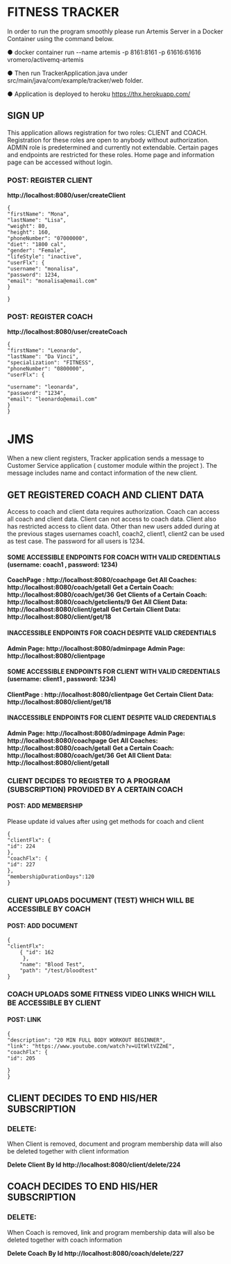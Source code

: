 # FITNESS TRACKER

In order to run the program smoothly please run Artemis Server in a Docker Container using the command below.

● docker container run --name artemis -p 8161:8161 -p 61616:61616 vromero/activemq-artemis

● Then run TrackerApplication.java under src/main/java/com/example/tracker/web folder.

● Application is  deployed to heroku https://thx.herokuapp.com/ 
## SIGN UP

This application allows registration for two roles: CLIENT and COACH. Registration for these roles are open to anybody
without authorization. ADMIN role is predetermined and currently not extendable. Certain pages and endpoints are
restricted for these roles. Home page and information page can be accessed without login.

### POST: REGISTER CLIENT

__http://localhost:8080/user/createClient__

````
{
"firstName": "Mona",
"lastName": "Lisa",
"weight": 80,
"height": 160,
"phoneNumber": "07000000",
"diet": "1800 cal",
"gender": "Female",
"lifeStyle": "inactive",
"userFlx": {
"username": "monalisa",
"password": 1234,
"email": "monalisa@email.com"
}

}
````

### POST: REGISTER COACH

__http://localhost:8080/user/createCoach__

````
{
"firstName": "Leonardo",
"lastName": "Da Vinci",
"specialization": "FITNESS",
"phoneNumber": "0800000",
"userFlx": {

"username": "leonarda",
"password": "1234",
"email": "leonardo@email.com"
}
}
````

# JMS

When a new client registers, Tracker application sends a message to Customer Service application ( customer module
within the project ). The message includes name and contact information of the new client.

## GET REGISTERED COACH AND CLIENT DATA

Access to coach and client data requires authorization. Coach can access all coach and client data. Client can not
access to coach data. Client also has restricted access to client data. Other than new users added during at the
previous stages usernames coach1, coach2, client1, client2 can be used as test case. The password for all users is 1234.

#### SOME ACCESSIBLE ENDPOINTS FOR COACH WITH VALID CREDENTIALS (username: coach1 , password: 1234)

__CoachPage : http://localhost:8080/coachpage__
__Get All Coaches:  http://localhost:8080/coach/getall__
__Get a Certain Coach:  http://localhost:8080/coach/get/36__
__Get Clients of a Certain Coach: http://localhost:8080/coach/getclients/9__
__Get All Client Data: http://localhost:8080/client/getall__
__Get Certain Client Data: http://localhost:8080/client/get/18__

#### INACCESSIBLE ENDPOINTS FOR COACH DESPITE VALID CREDENTIALS

__Admin Page:  http://localhost:8080/adminpage__
__Admin Page:  http://localhost:8080/clientpage__

#### SOME ACCESSIBLE ENDPOINTS FOR CLIENT WITH VALID CREDENTIALS (username: client1 , password: 1234)

__ClientPage : http://localhost:8080/clientpage__
__Get Certain Client Data: http://localhost:8080/client/get/18__

#### INACCESSIBLE ENDPOINTS FOR CLIENT DESPITE VALID CREDENTIALS

__Admin Page:  http://localhost:8080/adminpage__
__Admin Page:  http://localhost:8080/coachpage__
__Get All Coaches:  http://localhost:8080/coach/getall__
__Get a Certain Coach:  http://localhost:8080/coach/get/36__
__Get All Client Data: http://localhost:8080/client/getall__

### CLIENT DECIDES TO REGISTER TO A PROGRAM (SUBSCRIPTION) PROVIDED BY A CERTAIN COACH

#### POST: ADD MEMBERSHIP

Please update id values after using get methods for coach and client

````
{  
"clientFlx": {
"id": 224
},
"coachFlx": {
"id": 227
},
"membershipDurationDays":120
}

````

### CLIENT UPLOADS DOCUMENT (TEST)  WHICH WILL BE ACCESSIBLE BY COACH

#### POST: ADD DOCUMENT

````
{
"clientFlx": 
    { "id": 162 
     },
    "name": "Blood Test",
    "path": "/test/bloodtest"
}

````

### COACH UPLOADS SOME FITNESS VIDEO LINKS  WHICH WILL BE ACCESSIBLE BY CLIENT

#### POST: LINK

````
{
"description": "20 MIN FULL BODY WORKOUT BEGINNER",
"link": "https://www.youtube.com/watch?v=UItWltVZZmE",
"coachFlx": {
"id": 205

}
}
````

## CLIENT DECIDES TO END HIS/HER SUBSCRIPTION

### DELETE:

When Client is removed, document and program membership data will also be deleted together with client information

__Delete Client By Id http://localhost:8080/client/delete/224__

## COACH DECIDES TO END HIS/HER SUBSCRIPTION

### DELETE:

When Coach is removed, link and program membership data will also be deleted together with coach information

__Delete Coach By Id http://localhost:8080/coach/delete/227__ 


